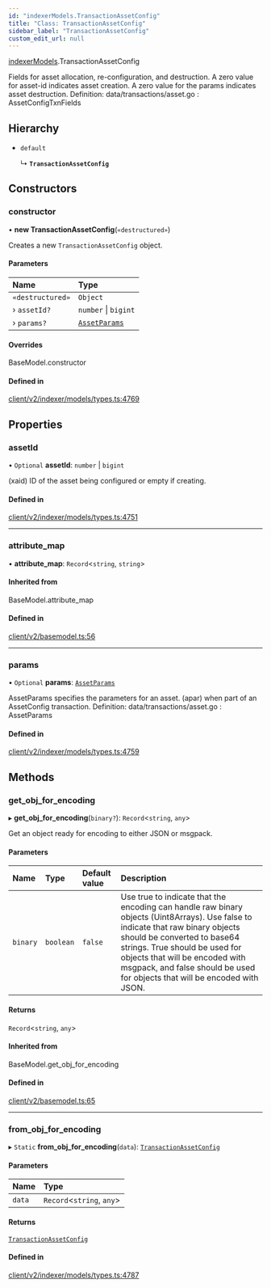 ```yaml
---
id: "indexerModels.TransactionAssetConfig"
title: "Class: TransactionAssetConfig"
sidebar_label: "TransactionAssetConfig"
custom_edit_url: null
---
```


[indexerModels](../namespaces/erModels).TransactionAssetConfig

Fields for asset allocation, re-configuration, and destruction.
A zero value for asset-id indicates asset creation.
A zero value for the params indicates asset destruction.
Definition:
data/transactions/asset.go : AssetConfigTxnFields

## Hierarchy

- `default`

  ↳ **`TransactionAssetConfig`**

## Constructors

### constructor

• **new TransactionAssetConfig**(`«destructured»`)

Creates a new `TransactionAssetConfig` object.

#### Parameters

| Name | Type |
| :------ | :------ |
| `«destructured»` | `Object` |
| › `assetId?` | `number` \| `bigint` |
| › `params?` | [`AssetParams`](erModels.AssetParams) |

#### Overrides

BaseModel.constructor

#### Defined in

[client/v2/indexer/models/types.ts:4769](https://github.com/joe-p/js-algorand-sdk/blob/6a3021f/src/client/v2/indexer/models/types.ts#L4769)

## Properties

### assetId

• `Optional` **assetId**: `number` \| `bigint`

(xaid) ID of the asset being configured or empty if creating.

#### Defined in

[client/v2/indexer/models/types.ts:4751](https://github.com/joe-p/js-algorand-sdk/blob/6a3021f/src/client/v2/indexer/models/types.ts#L4751)

___

### attribute\_map

• **attribute\_map**: `Record`<`string`, `string`\>

#### Inherited from

BaseModel.attribute\_map

#### Defined in

[client/v2/basemodel.ts:56](https://github.com/joe-p/js-algorand-sdk/blob/6a3021f/src/client/v2/basemodel.ts#L56)

___

### params

• `Optional` **params**: [`AssetParams`](erModels.AssetParams)

AssetParams specifies the parameters for an asset.
(apar) when part of an AssetConfig transaction.
Definition:
data/transactions/asset.go : AssetParams

#### Defined in

[client/v2/indexer/models/types.ts:4759](https://github.com/joe-p/js-algorand-sdk/blob/6a3021f/src/client/v2/indexer/models/types.ts#L4759)

## Methods

### get\_obj\_for\_encoding

▸ **get_obj_for_encoding**(`binary?`): `Record`<`string`, `any`\>

Get an object ready for encoding to either JSON or msgpack.

#### Parameters

| Name | Type | Default value | Description |
| :------ | :------ | :------ | :------ |
| `binary` | `boolean` | `false` | Use true to indicate that the encoding can handle raw binary objects (Uint8Arrays). Use false to indicate that raw binary objects should be converted to base64 strings. True should be used for objects that will be encoded with msgpack, and false should be used for objects that will be encoded with JSON. |

#### Returns

`Record`<`string`, `any`\>

#### Inherited from

BaseModel.get\_obj\_for\_encoding

#### Defined in

[client/v2/basemodel.ts:65](https://github.com/joe-p/js-algorand-sdk/blob/6a3021f/src/client/v2/basemodel.ts#L65)

___

### from\_obj\_for\_encoding

▸ `Static` **from_obj_for_encoding**(`data`): [`TransactionAssetConfig`](erModels.TransactionAssetConfig)

#### Parameters

| Name | Type |
| :------ | :------ |
| `data` | `Record`<`string`, `any`\> |

#### Returns

[`TransactionAssetConfig`](erModels.TransactionAssetConfig)

#### Defined in

[client/v2/indexer/models/types.ts:4787](https://github.com/joe-p/js-algorand-sdk/blob/6a3021f/src/client/v2/indexer/models/types.ts#L4787)
